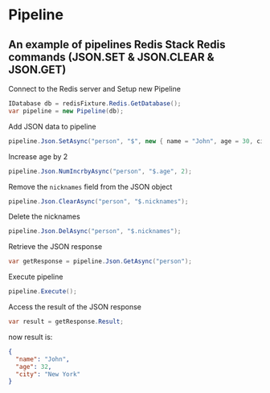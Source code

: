 # Pipeline

## An example of pipelines Redis Stack Redis commands (JSON.SET & JSON.CLEAR & JSON.GET)

Connect to the Redis server and Setup new Pipeline

```csharp
IDatabase db = redisFixture.Redis.GetDatabase();
var pipeline = new Pipeline(db);
```

Add JSON data to pipeline

```csharp
pipeline.Json.SetAsync("person", "$", new { name = "John", age = 30, city = "New York", nicknames = new[] { "John", "Johny", "Jo" } });
```

Increase age by 2

```csharp
pipeline.Json.NumIncrbyAsync("person", "$.age", 2);
```

Remove the ```nicknames``` field from the JSON object

```csharp
pipeline.Json.ClearAsync("person", "$.nicknames");
```

Delete the nicknames

```csharp
pipeline.Json.DelAsync("person", "$.nicknames");
```

Retrieve the JSON response

```csharp
var getResponse = pipeline.Json.GetAsync("person");
```

Execute pipeline

```csharp
pipeline.Execute();
```

Access the result of the JSON response

```csharp
var result = getResponse.Result;
```

now result is:

```json
{
  "name": "John",
  "age": 32,
  "city": "New York"
}
```
